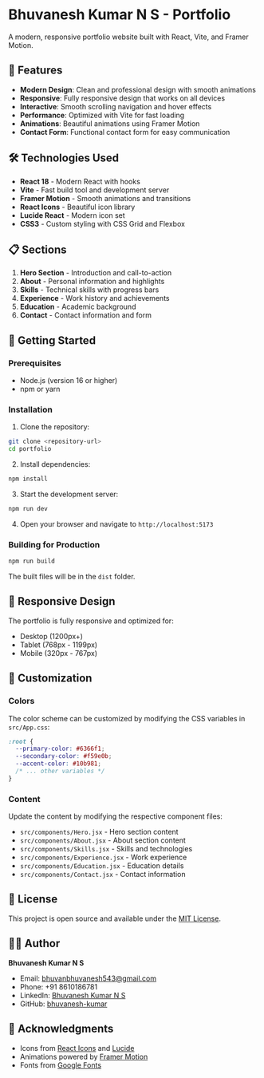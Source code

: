 # Bhuvanesh Kumar N S - Portfolio

A modern, responsive portfolio website built with React, Vite, and Framer Motion.

## 🚀 Features

- **Modern Design**: Clean and professional design with smooth animations
- **Responsive**: Fully responsive design that works on all devices
- **Interactive**: Smooth scrolling navigation and hover effects
- **Performance**: Optimized with Vite for fast loading
- **Animations**: Beautiful animations using Framer Motion
- **Contact Form**: Functional contact form for easy communication

## 🛠️ Technologies Used

- **React 18** - Modern React with hooks
- **Vite** - Fast build tool and development server
- **Framer Motion** - Smooth animations and transitions
- **React Icons** - Beautiful icon library
- **Lucide React** - Modern icon set
- **CSS3** - Custom styling with CSS Grid and Flexbox

## 📋 Sections

1. **Hero Section** - Introduction and call-to-action
2. **About** - Personal information and highlights
3. **Skills** - Technical skills with progress bars
4. **Experience** - Work history and achievements
5. **Education** - Academic background
6. **Contact** - Contact information and form

## 🚀 Getting Started

### Prerequisites

- Node.js (version 16 or higher)
- npm or yarn

### Installation

1. Clone the repository:
```bash
git clone <repository-url>
cd portfolio
```

2. Install dependencies:
```bash
npm install
```

3. Start the development server:
```bash
npm run dev
```

4. Open your browser and navigate to `http://localhost:5173`

### Building for Production

```bash
npm run build
```

The built files will be in the `dist` folder.

## 📱 Responsive Design

The portfolio is fully responsive and optimized for:
- Desktop (1200px+)
- Tablet (768px - 1199px)
- Mobile (320px - 767px)

## 🎨 Customization

### Colors
The color scheme can be customized by modifying the CSS variables in `src/App.css`:

```css
:root {
  --primary-color: #6366f1;
  --secondary-color: #f59e0b;
  --accent-color: #10b981;
  /* ... other variables */
}
```

### Content
Update the content by modifying the respective component files:
- `src/components/Hero.jsx` - Hero section content
- `src/components/About.jsx` - About section content
- `src/components/Skills.jsx` - Skills and technologies
- `src/components/Experience.jsx` - Work experience
- `src/components/Education.jsx` - Education details
- `src/components/Contact.jsx` - Contact information

## 📄 License

This project is open source and available under the [MIT License](LICENSE).

## 👨‍💻 Author

**Bhuvanesh Kumar N S**
- Email: bhuvanbhuvanesh543@gmail.com
- Phone: +91 8610186781
- LinkedIn: [Bhuvanesh Kumar N S](https://linkedin.com/in/bhuvanesh-kumar-n-s)
- GitHub: [bhuvanesh-kumar](https://github.com/bhuvanesh-kumar)

## 🙏 Acknowledgments

- Icons from [React Icons](https://react-icons.github.io/react-icons/) and [Lucide](https://lucide.dev/)
- Animations powered by [Framer Motion](https://www.framer.com/motion/)
- Fonts from [Google Fonts](https://fonts.google.com/)
